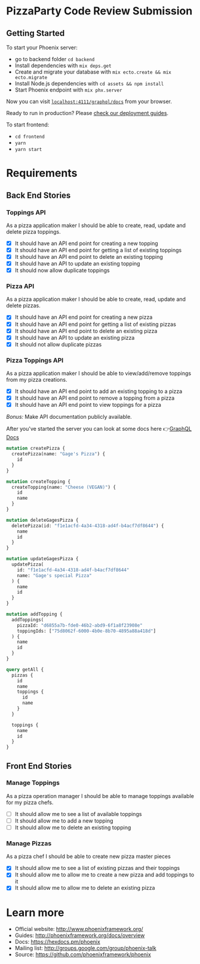 # PizzaParty Code Review Submission

## Getting Started

To start your Phoenix server:

- go to backend folder `cd backend`
- Install dependencies with `mix deps.get`
- Create and migrate your database with `mix ecto.create && mix ecto.migrate`
- Install Node.js dependencies with `cd assets && npm install`
- Start Phoenix endpoint with `mix phx.server`

Now you can visit [`localhost:4111/graphql/docs`](http://localhost:4111/graphql/docs) from your browser.

Ready to run in production? Please [check our deployment guides](http://www.phoenixframework.org/docs/deployment).

To start frontend:

- `cd frontend`
- `yarn`
- `yarn start`

# Requirements

## Back End Stories

### Toppings API

As a pizza application maker I should be able to create, read, update and delete pizza toppings.

- [x] It should have an API end point for creating a new topping
- [x] It should have an API end point for getting a list of existing toppings
- [x] It should have an API end point to delete an existing topping
- [x] It should have an API to update an existing topping
- [x] It should now allow duplicate toppings

### Pizza API

As a pizza application maker I should be able to create, read, update and delete pizzas.

- [x] It should have an API end point for creating a new pizza
- [x] It should have an API end point for getting a list of existing pizzas
- [x] It should have an API end point to delete an existing pizza
- [x] It should have an API to update an existing pizza
- [x] It should not allow duplicate pizzas

### Pizza Toppings API

As a pizza application maker I should be able to view/add/remove toppings from my pizza creations.

- [x] It should have an API end point to add an existing topping to a pizza
- [x] It should have an API end point to remove a topping from a pizza
- [x] It should have an API end point to view toppings for a pizza

_Bonus:_ Make API documentation publicly available.

After you've started the server you can look at some docs here 👉[GraphQL Docs](<http://0.0.0.0:4111/graphql/docs?query=mutation%20createPizza%20%7B%0A%20%20createPizza(name%3A%20%22Gage%27s%20Pizza%22)%20%7B%0A%20%20%20%20id%0A%20%20%7D%0A%7D%0A%0Amutation%20createTopping%20%7B%0A%20%20createTopping(name%3A%20%22Cheese%20(VEGAN)%22)%20%7B%0A%20%20%20%20id%0A%20%20%20%20name%0A%20%20%7D%0A%7D%0A%0Amutation%20deleteGagesPizza%20%7B%0A%20%20deletePizza(id%3A%20%22f1e1acfd-4a34-4318-ad4f-b4acf7df8644%22)%20%7B%0A%20%20%20%20name%0A%20%20%20%20id%0A%20%20%7D%0A%7D%0A%0Amutation%20updateGagesPizza%20%7B%0A%20%20updatePizza(id%3A%20%22f1e1acfd-4a34-4318-ad4f-b4acf7df8644%22%2C%20name%3A%20%22Gage%27s%20special%20Pizza%22)%20%7B%0A%20%20%20%20name%0A%20%20%20%20id%0A%20%20%7D%0A%7D%0A%0Amutation%20addTopping%20%7B%0A%20%20addToppings(pizzaId%3A%20%22d6855a7b-fde0-46b2-abd9-6f1a8f23908e%22%2C%20toppingIds%3A%20%5B%2275d8062f-6000-4b0e-8b70-4895a88a418d%22%5D)%20%7B%0A%20%20%20%20name%0A%20%20%20%20id%0A%20%20%7D%0A%7D%0A%0Aquery%20getAll%20%7B%0A%20%20pizzas%20%7B%0A%20%20%20%20id%0A%20%20%20%20name%0A%20%20%20%20toppings%20%7B%0A%20%20%20%20%20%20id%0A%20%20%20%20%20%20name%0A%20%20%20%20%7D%0A%20%20%7D%0A%20%20%0A%20%20toppings%20%7B%0A%20%20%20%20name%0A%20%20%20%20id%0A%20%20%7D%0A%7D>)

```graphql
mutation createPizza {
  createPizza(name: "Gage's Pizza") {
    id
  }
}

mutation createTopping {
  createTopping(name: "Cheese (VEGAN)") {
    id
    name
  }
}

mutation deleteGagesPizza {
  deletePizza(id: "f1e1acfd-4a34-4318-ad4f-b4acf7df8644") {
    name
    id
  }
}

mutation updateGagesPizza {
  updatePizza(
    id: "f1e1acfd-4a34-4318-ad4f-b4acf7df8644"
    name: "Gage's special Pizza"
  ) {
    name
    id
  }
}

mutation addTopping {
  addToppings(
    pizzaId: "d6855a7b-fde0-46b2-abd9-6f1a8f23908e"
    toppingIds: ["75d8062f-6000-4b0e-8b70-4895a88a418d"]
  ) {
    name
    id
  }
}

query getAll {
  pizzas {
    id
    name
    toppings {
      id
      name
    }
  }

  toppings {
    name
    id
  }
}
```

## Front End Stories

### Manage Toppings

As a pizza operation manager I should be able to manage toppings available for my pizza chefs.

- [ ] It should allow me to see a list of available toppings
- [ ] It should allow me to add a new topping
- [ ] It should allow me to delete an existing topping

### Manage Pizzas

As a pizza chef I should be able to create new pizza master pieces

- [x] It should allow me to see a list of existing pizzas and their toppings
- [x] It should allow me to allow me to create a new pizza and add toppings to it
- [x] It should allow me to allow me to delete an existing pizza

# Learn more

- Official website: http://www.phoenixframework.org/
- Guides: http://phoenixframework.org/docs/overview
- Docs: https://hexdocs.pm/phoenix
- Mailing list: http://groups.google.com/group/phoenix-talk
- Source: https://github.com/phoenixframework/phoenix
